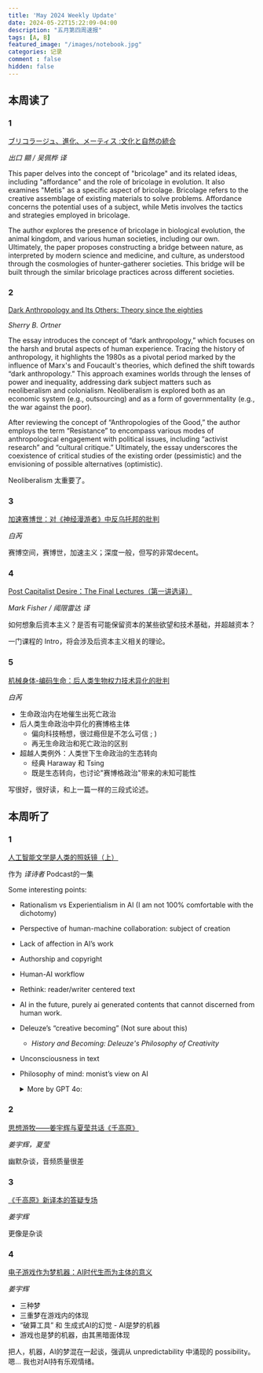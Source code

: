 ```yaml
---
title: 'May 2024 Weekly Update'
date: 2024-05-22T15:22:09-04:00
description: "五月第四周速报"
tags: [A, B]
featured_image: "/images/notebook.jpg"
categories: 记录
comment : false
hidden: false
---
```



## 本周读了
### 1
[ブリコラージュ、進化、メーティス :文化と自然の統合](https://mp.weixin.qq.com/s?__biz=MzU5NDMzMTcyMQ==&mid=2247486859&idx=1&sn=709d5a1b632653cb6a144488821ad4a7&chksm=fe039cadc97415bbbd121d886287ae84f72811f9b2f7b3732c5076a5fc34cacb38db193f6054&scene=178&cur_album_id=2608437120646692864#rd)

*出口	顯 / 吴佩桦 译*

This paper delves into the concept of "bricolage" and its related ideas, including "affordance" and the role of bricolage in evolution. It also examines "Metis" as a specific aspect of bricolage. Bricolage refers to the creative assemblage of existing materials to solve problems. Affordance concerns the potential uses of a subject, while Metis involves the tactics and strategies employed in bricolage.

The author explores the presence of bricolage in biological evolution, the animal kingdom, and various human societies, including our own. Ultimately, the paper proposes constructing a bridge between nature, as interpreted by modern science and medicine, and culture, as understood through the cosmologies of hunter-gatherer societies. This bridge will be built through the similar bricolage practices across different societies.


### 2
[Dark Anthropology and Its Others: Theory since the eighties](https://www.journals.uchicago.edu/doi/10.14318/hau6.1.004#_i7)

*Sherry B. Ortner*

The essay introduces the concept of “dark anthropology,” which focuses on the harsh and brutal aspects of human experience. Tracing the history of anthropology, it highlights the 1980s as a pivotal period marked by the influence of Marx's and Foucault's theories, which defined the shift towards “dark anthropology.” This approach examines worlds through the lenses of power and inequality, addressing dark subject matters such as neoliberalism and colonialism. Neoliberalism is explored both as an economic system (e.g., outsourcing) and as a form of governmentality (e.g., the war against the poor).

After reviewing the concept of “Anthropologies of the Good,” the author employs the term “Resistance” to encompass various modes of anthropological engagement with political issues, including “activist research” and “cultural critique.” Ultimately, the essay underscores the coexistence of critical studies of the existing order (pessimistic) and the envisioning of possible alternatives (optimistic).

Neoliberalism 太重要了。

### 3

[加速赛博世：对《神经漫游者》中反乌托邦的批判](https://mp.weixin.qq.com/s/YKsVtUWPs9DADNwkS8EzQw)

*白芮*

赛博空间，赛博世，加速主义；深度一般，但写的非常decent。

### 4

[Post Capitalist Desire：The Final Lectures（第一讲选译）](https://mp.weixin.qq.com/s/xD0TJAwLWOkCZZuq7sRfVg)

*Mark Fisher / 阈限雷达 译*

如何想象后资本主义？是否有可能保留资本的某些欲望和技术基础，并超越资本？

一门课程的 Intro，将会涉及后资本主义相关的理论。


### 5

[机械身体-编码生命：后人类生物权力技术异化的批判](https://mp.weixin.qq.com/s/iMdv9Tcael6j7rcMJQzsFw)

*白芮*

- 生命政治内在地催生出死亡政治
- 后人类生命政治中异化的赛博格主体
  - 偏向科技畅想，很过瘾但是不怎么可信 ; )
  - 再无生命政治和死亡政治的区别
- 超越人类例外：人类世下生命政治的生态转向
  - 经典 Haraway 和 Tsing 
  - 既是生态转向，也讨论"赛博格政治"带来的未知可能性

写很好，很好读，和上一篇一样的三段式论述。



## 本周听了
### 1
[人工智能文学是人类的照妖镜（上）](https://www.xiaoyuzhoufm.com/episode/66449874251bd96e6c86979d)

作为 *译诗者* Podcast的一集

Some interesting points:
-	Rationalism vs Experientialism in AI (I am not 100% comfortable with the dichotomy)
-	Perspective of human-machine collaboration: subject of creation
-	Lack of affection in AI’s work
-	Authorship and copyright
-	Human-AI workflow
-	Rethink: reader/writer centered text
-	AI in the future, purely ai generated contents that cannot discerned from human work.
-	Deleuze’s “creative becoming” (Not sure about this)
    -	*History and Becoming: Deleuze's Philosophy of Creativity*
-	Unconsciousness in text
-	Philosophy of mind: monist’s view on AI
    <details>
        <summary>More by GPT 4o:</summary>

        In the philosophy of mind, monism is the view that there is only one kind of substance or fundamental reality, which contrasts with dualism (the view that there are two kinds of substances, such as mind and body). Your question about text, AI, and the mind can be explored from this perspective.

        You can indeed argue that text is an assembly of various signs (words, symbols, etc.) that influence the mind, and that AI creating texts is not fundamentally different from humans creating texts. Here are some points to consider:

        1. **Symbol Manipulation**: Both humans and AI manipulate symbols (words, sentences) according to certain rules. For AI, these rules are encoded in algorithms and models trained on large datasets, while for humans, these rules are learned through experience and education.

        2. **Production and Interpretation**: The production of text by both AI and humans involves generating sequences of symbols that convey meaning. The interpretation of text by a human mind involves understanding these symbols based on prior knowledge and context. From a monist perspective, this process might be seen as purely physical or computational, whether done by a brain or a machine.

        3. **Functionalism**: In the philosophy of mind, functionalism is the idea that what matters for the mind are the functions and processes it performs, not the specific physical substrate that performs them. According to functionalism, if an AI performs the same functions in generating and understanding text as a human does, then there is no fundamental difference in this aspect of their operations.

        4. **Information Processing**: Both human minds and AI systems can be viewed as information processors. The creation of text by AI can be seen as an advanced form of information processing, similar to how humans process and generate text based on their neural architecture.

        5. **Emergent Properties**: One might argue that the emergent properties of human thought and creativity are different from AI's text generation, which is based on patterns in data rather than subjective experiences. However, from a strict monist and functionalist viewpoint, these emergent properties are still the result of underlying physical processes, whether in neurons or in silicon.

        In conclusion, from a monist perspective, it is plausible to say that AI creating texts is not fundamentally different from humans creating texts, as both processes involve the assembly and manipulation of symbols according to certain rules and functions. However, this view can be debated, especially when considering the subjective experiences and consciousness associated with human text creation.
    </details>

### 2
[思想游牧——姜宇辉与夏莹共话《千高原》](https://www.bilibili.com/video/BV1e84y1T79i/)

*姜宇辉，夏莹*

幽默杂谈，音频质量很差

### 3
[《千高原》新译本的答疑专场](https://www.bilibili.com/video/BV1pN411A7mP)

*姜宇辉*

更像是杂谈

### 4
[电子游戏作为梦机器：AI时代生而为主体的意义](https://www.bilibili.com/video/BV1Aj41187QY/)

*姜宇辉*

- 三种梦
- 三重梦在游戏内的体现
- “破算工具” 和 生成式AI的幻觉 - AI是梦的机器
- 游戏也是梦的机器，由其黑暗面体现

把人，机器，AI的梦混在一起谈，强调从 unpredictability 中涌现的 possibility。嗯... 我也对AI持有乐观情绪。



